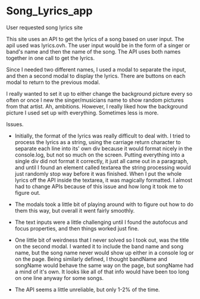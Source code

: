 # Song_Lyrics_app
User requested song lyrics site

This site uses an API to get the lyrics of a song based on user input.    The apiI used was lyrics.ovh.
The user input would be in the form of a singer or band's name and then the name of the song.
The API uses both names together in one call to get the lyrics.

Since I needed two different names, I used a modal to separate the input, and then a second modal to display the lyrics.  There are buttons on each modal to return to the previous modal.

I really wanted to set it up to either change the background picture every so often or once I new the singer/musicians name to show random pictures from that artist. Ah, ambitions.   However, I really liked how the background picture I used set up with everything.  Sometimes less is more.

Issues.
- Initially, the format of the lyrics was really difficult to deal with.    I tried to process the lyrics as a string, using the carriage return character to separate each line into its' own div because it would format nicely in the console.log, but not so much on the screen.   Putting everything into a single div did not format it correctly, it just all came out in a paragraph, and until I found an element called textarea the string processing would just randomly stop way before it was finished.  When I put the whole lyrics off the API inside the textarea, it was magically formatted.   I almost had to change APIs because of this issue and how long it took me to figure out.

- The modals took a little bit of playing around with to figure out how to do them this way, but overall it went fairly smoothly.

- The text inputs were a little challenging until I found the autofocus and focus properties, and then things worked just fine.

- One little bit of weirdness that I never solved so I took out, was the title on the second modal.  I wanted it to include the band name and song name, but the song name never would show up either in a console log or on the page.  Being similarly defined, I thought bandName and songName would behave the same way on the page, but songName had a mind of it's own.  It looks like all of that info would have been too long on one line anyway for some songs.

- The API seems a little unreliable, but only 1-2% of the time.
